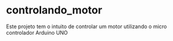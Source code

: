 # controlando_motor
Este projeto tem o intuito de controlar um motor utilizando o micro controlador Arduino UNO
